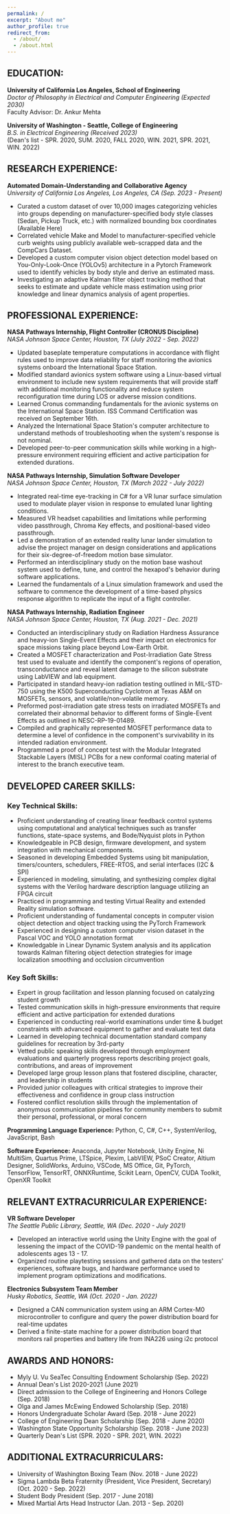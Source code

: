 ```yaml
---
permalink: /
excerpt: "About me"
author_profile: true
redirect_from: 
  - /about/
  - /about.html
---
```

EDUCATION:
-----
**University of California Los Angeles, School of Engineering**<br>
*Doctor of Philosophy in Electrical and Computer Engineering (Expected 2030)*<br>
Faculty Advisor: Dr. Ankur Mehta

**University of Washington - Seattle, College of Engineering**<br>
*B.S. in Electrical Engineering (Received 2023)*<br>
(Dean's list - SPR. 2020, SUM. 2020, FALL 2020, WIN. 2021, SPR. 2021, WIN. 2022)

RESEARCH EXPERIENCE:
-----
**Automated Domain-Understanding and Collaborative Agency**<br>
*University of California Los Angeles, Los Angeles, CA (Sep. 2023 - Present)*
* Curated a custom dataset of over 10,000 images categorizing vehicles into groups depending on manufacturer-specified body style classes (Sedan, Pickup Truck, etc.) with normalized bounding box coordinates (Available Here)
* Correlated vehicle Make and Model to manufacturer-specified vehicle curb weights using publicly available web-scrapped data and the CompCars Dataset.
* Developed a custom computer vision object detection model based on You-Only-Look-Once (YOLOv5) architecture in a Pytorch Framework used to identify vehicles by body style and derive an estimated mass.
* Investigating an adaptive Kalman filter object tracking method that seeks to estimate and update vehicle mass estimation using prior knowledge and linear dynamics analysis of agent properties.

PROFESSIONAL EXPERIENCE:
-----
**NASA Pathways Internship, Flight Controller (CRONUS Discipline)**<br>
*NASA Johnson Space Center, Houston, TX (July 2022 - Sep. 2022)*
* Updated baseplate temperature computations in accordance with flight rules used to improve data reliability for staff monitoring the avionics systems onboard the International Space Station.
* Modified standard avionics system software using a Linux-based virtual environment to include new system requirements that will provide staff with additional monitoring functionality and reduce system reconfiguration time during LOS or adverse mission conditions.
* Learned Cronus commanding fundamentals for the avionic systems on the International Space Station. ISS Command Certification was received on September 16th.
* Analyzed the International Space Station's computer architecture to understand methods of troubleshooting when the system's response is not nominal.
* Developed peer-to-peer communication skills while working in a high-pressure environment requiring efficient and active participation for extended durations.

**NASA Pathways Internship, Simulation Software Developer**<br>
*NASA Johnson Space Center, Houston, TX (March 2022 - July 2022)*
* Integrated real-time eye-tracking in C# for a VR lunar surface simulation used to modulate player vision in
response to emulated lunar lighting conditions.
* Measured VR headset capabilities and limitations while performing video passthrough, Chroma Key effects,
and positional-based video passthrough.
* Led a demonstration of an extended reality lunar lander simulation to advise the project manager on design
considerations and applications for their six-degree-of-freedom motion base simulator.
* Performed an interdisciplinary study on the motion base washout system used to define, tune, and control
the hexapod's behavior during software applications.
* Learned the fundamentals of a Linux simulation framework and used the software to commence the
development of a time-based physics response algorithm to replicate the input of a flight controller.

**NASA Pathways Internship, Radiation Engineer**<br>
*NASA Johnson Space Center, Houston, TX (Aug. 2021 - Dec. 2021)*
* Conducted an interdisciplinary study on Radiation Hardness Assurance and heavy-ion Single-Event Effects and their impact on electronics for space missions taking place beyond Low-Earth Orbit.
* Created a MOSFET characterization and Post-Irradiation Gate Stress test used to evaluate and identify the component's regions of operation, transconductance and reveal latent damage to the silicon substrate using LabVIEW and lab equipment.
* Participated in standard heavy-ion radiation testing outlined in MIL-STD-750 using the K500 Superconducting Cyclotron at Texas A&M on MOSFETs, sensors, and volatile/non-volatile memory.
* Preformed post-irradiation gate stress tests on irradiated MOSFETs and correlated their abnormal behavior to different forms of Single-Event Effects as outlined in NESC-RP-19-01489.
* Compiled and graphically represented MOSFET performance data to determine a level of confidence in the component's survivability in its intended radiation environment.
* Programmed a proof of concept test with the Modular Integrated Stackable Layers (MISL) PCBs for a new conformal coating material of interest to the branch executive team.

DEVELOPED CAREER SKILLS:
-----
### **Key Technical Skills**:
* Proficient understanding of creating linear feedback control systems using computational and analytical techniques such as transfer functions, state-space systems, and Bode/Nyquist plots in Python
* Knowledgeable in PCB design, firmware development, and system integration with mechanical components.
* Seasoned in developing Embedded Systems using bit manipulation, timers/counters, schedulers, FREE-RTOS, and serial interfaces (I2C & SPI)
* Experienced in modeling, simulating, and synthesizing complex digital systems with the Verilog hardware description language utilizing an FPGA circuit
* Practiced in programming and testing Virtual Reality and extended Reality simulation software.
* Proficient understanding of fundamental concepts in computer vision object detection and object tracking using the PyTorch Framework
* Experienced in designing a custom computer vision dataset in the Pascal VOC and YOLO annotation format
* Knowledgable in Linear Dynamic System analysis and its application towards Kalman filtering object detection strategies for image localization smoothing and occlusion circumvention

### **Key Soft Skills**:
* Expert in group facilitation and lesson planning focused on catalyzing student growth
* Tested communication skills in high-pressure environments that require efficient and active participation for extended durations
* Experienced in conducting real-world examinations under time & budget constraints with advanced equipment to gather and evaluate test data
* Learned in developing technical documentation standard company guidelines for recreation by 3rd-party
* Vetted public speaking skills developed through employment evaluations and quarterly progress reports describing project goals, contributions, and areas of improvement
* Developed large group lesson plans that fostered discipline, character, and leadership in students
* Provided junior colleagues with critical strategies to improve their effectiveness and confidence in group class instruction
* Fostered conflict resolution skills through the implementation of anonymous communication pipelines for community members to submit their personal, professional, or moral concern

**Programming Language Experience:** Python, C, C#, C++, SystemVerilog, JavaScript, Bash

**Software Experience:** Anaconda, Jupyter Notebook, Unity Engine, Ni MultiSim, Quartus Prime, LTSpice, Plexim, LabVIEW, PSoC Creator, Altium Designer, SolidWorks, Arduino, VSCode, MS Office, Git, PyTorch, TensorFlow, TensorRT, ONNXRuntime, Scikit Learn, OpenCV, CUDA Toolkit, OpenXR Toolkit

RELEVANT EXTRACURRICULAR EXPERIENCE:
-----
**VR Software Developer**<br>
*The Seattle Public Library, Seattle, WA (Dec. 2020 - July 2021)*
* Developed an interactive world using the Unity Engine with the goal of lessening the impact of the COVID-19 pandemic on the mental health of adolescents ages 13 - 17.
* Organized routine playtesting sessions and gathered data on the testers' experiences, software bugs, and hardware performance used to implement program optimizations and modifications.

**Electronics Subsystem Team Member**<br>
*Husky Robotics, Seattle, WA (Oct. 2020 - Jan. 2022)*
* Designed a CAN communication system using an ARM Cortex-M0 microcontroller to configure and query the power distribution board for real-time updates
* Derived a finite-state machine for a power distribution board that monitors rail properties and battery life from INA226 using i2c protocol

AWARDS AND HONORS:
-----
* Myly U. Vu SeaTec Consulting Endowment Scholarship (Sep. 2022)
* Annual Dean's List 2020-2021 (June 2021)
* Direct admission to the College of Engineering and Honors College (Sep. 2018)
* Olga and James McEwing Endowed Scholarship (Sep. 2018)
* Honors Undergraduate Scholar Award (Sep. 2018 - June 2022)
* College of Engineering Dean Scholarship (Sep. 2018 - June 2020)
* Washington State Opportunity Scholarship (Sep. 2018 - June 2023)
* Quarterly Dean's List (SPR. 2020 - SPR. 2021, WIN. 2022)

ADDITIONAL EXTRACURRICULARS:
-----
* University of Washington Boxing Team (Nov. 2018 - June 2022)
* Sigma Lambda Beta Fraternity (President, Vice President, Secretary) (Oct. 2020 - Sep. 2022)
* Student Body President (Sep. 2017 - June 2018)
* Mixed Martial Arts Head Instructor (Jan. 2013 - Sep. 2020)